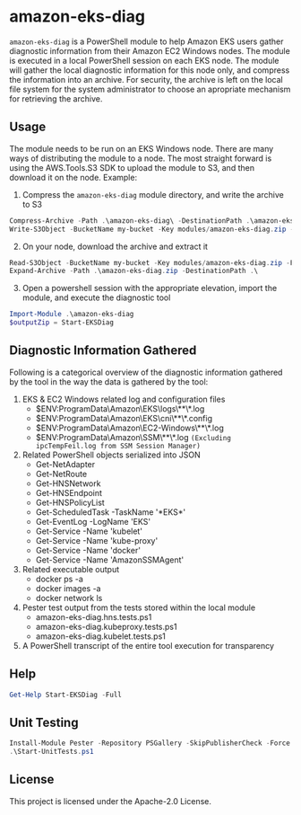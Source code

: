 # amazon-eks-diag

`amazon-eks-diag` is a PowerShell module to help Amazon EKS users gather diagnostic information from their Amazon EC2 Windows nodes. The module is executed in a local PowerShell session on each EKS node. The module will gather the local diagnostic information for this node only, and compress the information into an archive. For security, the archive is left on the local file system for the system administrator to choose an apropriate mechanism for retrieving the archive.

## Usage
The module needs to be run on an EKS Windows node. There are many ways of distributing the module to a node. The most straight forward is using the AWS.Tools.S3 SDK to upload the module to S3, and then download it on the node. Example:
1. Compress the `amazon-eks-diag` module directory, and write the archive to S3
```powershell
Compress-Archive -Path .\amazon-eks-diag\ -DestinationPath .\amazon-eks-diag.zip
Write-S3Object -BucketName my-bucket -Key modules/amazon-eks-diag.zip -File .\amazon-eks-diag.zip
```
2. On your node, download the archive and extract it
```powershell
Read-S3Object -BucketName my-bucket -Key modules/amazon-eks-diag.zip -File .\amazon-eks-diag.zip
Expand-Archive -Path .\amazon-eks-diag.zip -DestinationPath .\
```
3. Open a powershell session with the appropriate elevation, import the module, and execute the diagnostic tool
```powershell
Import-Module .\amazon-eks-diag
$outputZip = Start-EKSDiag
```
## Diagnostic Information Gathered
Following is a categorical overview of the diagnostic information gathered by the tool in the way the data is gathered by the tool:
1. EKS & EC2 Windows related log and configuration files
    * $ENV:ProgramData\Amazon\EKS\logs\\**\\*.log
    * $ENV:ProgramData\Amazon\EKS\cni\\**\\*.config
    * $ENV:ProgramData\Amazon\EC2-Windows\\**\\*.log
    * $ENV:ProgramData\Amazon\SSM\\**\\*.log `(Excluding ipcTempFeil.log from SSM Session Manager)`
2. Related PowerShell objects serialized into JSON
    * Get-NetAdapter
    * Get-NetRoute
    * Get-HNSNetwork
    * Get-HNSEndpoint
    * Get-HNSPolicyList
    * Get-ScheduledTask -TaskName '\*EKS\*'
    * Get-EventLog -LogName 'EKS'
    * Get-Service -Name 'kubelet'
    * Get-Service -Name 'kube-proxy'
    * Get-Service -Name 'docker'
    * Get-Service -Name 'AmazonSSMAgent'
3. Related executable output
    * docker ps -a
    * docker images -a
    * docker network ls
4. Pester test output from the tests stored within the local module
    * amazon-eks-diag.hns.tests.ps1
    * amazon-eks-diag.kubeproxy.tests.ps1
    * amazon-eks-diag.kubelet.tests.ps1
5. A PowerShell transcript of the entire tool execution for transparency

## Help

```powershell
Get-Help Start-EKSDiag -Full
```

## Unit Testing

```powershell
Install-Module Pester -Repository PSGallery -SkipPublisherCheck -Force
.\Start-UnitTests.ps1
```

## License

This project is licensed under the Apache-2.0 License.
